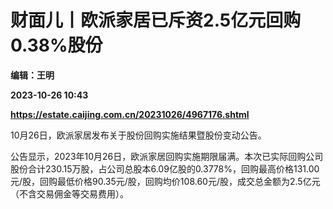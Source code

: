 # 财面儿丨欧派家居已斥资2.5亿元回购0.38%股份
**编辑：王明**

**2023-10-26 10:43**

**https://estate.caijing.com.cn/20231026/4967176.shtml**

10月26日，欧派家居发布关于股份回购实施结果暨股份变动公告。

公告显示，2023年10月26日，欧派家居回购实施期限届满。本次已实际回购公司股份合计230.15万股，占公司总股本6.09亿股的0.3778%，回购最高价格131.00元/股，回购最低价格90.35元/股，回购均价108.60元/股，成交总金额为2.5亿元（不含交易佣金等交易费用）。